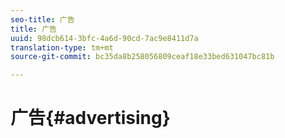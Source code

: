 ```yaml
---
seo-title: 广告
title: 广告
uuid: 98dcb614-3bfc-4a6d-90cd-7ac9e8411d7a
translation-type: tm+mt
source-git-commit: bc35da8b258056809ceaf18e33bed631047bc81b

---
```



# 广告{#advertising}

